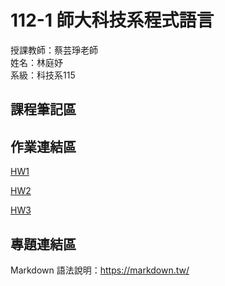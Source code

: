 # 112-1 師大科技系程式語言

授課教師：蔡芸琤老師  
姓名：林庭妤  
系級：科技系115  

## 課程筆記區

## 作業連結區
[HW1](https://github.com/Timmylin02/Tingyu/blob/main/HW1.ipynb)

[HW2](https://github.com/Timmylin02/Tingyu/blob/main/HW2.ipynb)

[HW3](https://github.com/Timmylin02/Tingyu/blob/main/HW3.ipynb)

## 專題連結區
Markdown 語法說明：https://markdown.tw/
